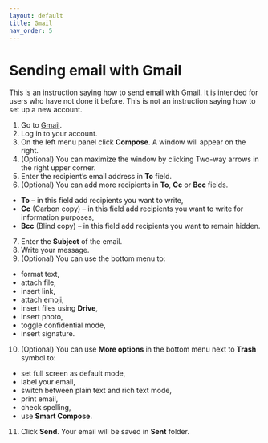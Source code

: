 ```yaml
---
layout: default
title: Gmail
nav_order: 5
---
```


# Sending email with Gmail
This is an instruction saying how to send email with Gmail. It is intended for users who have not done it before.
This is not an instruction saying how to set up a new account.

1. Go to [Gmail](http://www.gmail.com/). 
2. Log in to your account.
3. On the left menu panel click **Compose**. A window will appear on the right.
4. (Optional) You can maximize the window by clicking Two-way arrows in the right upper corner.
5. Enter the recipient’s email address in **To** field.
6. (Optional) You can add more recipients in **To**, **Cc** or **Bcc** fields.
-   **To** – in this field add recipients you want to write,  
-   **Cc** (Carbon copy) – in this field add recipients you want to write for information purposes,
-   **Bcc** (Blind copy) – in this field add recipients you want to remain hidden.
7. Enter the **Subject** of the email.
8. Write your message.
9. (Optional) You can use the bottom menu to:
-   format text, 
-   attach file,  
-   insert link,   
-   attach emoji,  
-   insert files using **Drive**,  
-   insert photo,
-   toggle confidential mode,
-   insert signature.
10. (Optional) You can use **More options** in the bottom menu next to **Trash** symbol to:
-   set full screen as default mode, 
-   label your email,
-   switch between plain text and rich text mode,
-   print email,
-   check spelling,
-   use **Smart Compose**.
11. Click **Send**. Your email will be saved in **Sent** folder.

